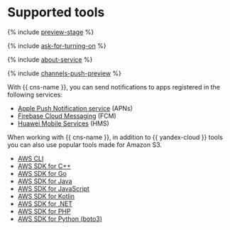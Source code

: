 # Supported tools

{% include [preview-stage](../../_includes/notifications/preview-stage.md) %}

{% include [ask-for-turning-on](../../_includes/notifications/ask-for-turning-on.md) %}

{% include [about-service](../../_includes/notifications/about-service.md) %}

{% include [channels-push-preview](../../_includes/notifications/channels-push-preview.md) %}

With {{ cns-name }}, you can send notifications to apps registered in the following services:

* [Apple Push Notification service](https://developer.apple.com/notifications/) (APNs)
* [Firebase Cloud Messaging](https://firebase.google.com/) (FCM)
* [Huawei Mobile Services](https://developer.huawei.com/consumer/) (HMS)

When working with {{ cns-name }}, in addition to {{ yandex-cloud }} tools you can also use popular tools made for Amazon S3.

* [AWS CLI](aws-cli.md)
* [AWS SDK for C++](sdk-cpp.md)
* [AWS SDK for Go](sdk-go.md)
* [AWS SDK for Java](sdk-java.md)
* [AWS SDK for JavaScript](sdk-javascript.md)
* [AWS SDK for Kotlin](sdk-kotlin.md)
* [AWS SDK for .NET](sdk-dot-net.md)
* [AWS SDK for PHP](sdk-php.md)
* [AWS SDK for Python (boto3)](sdk-python.md)